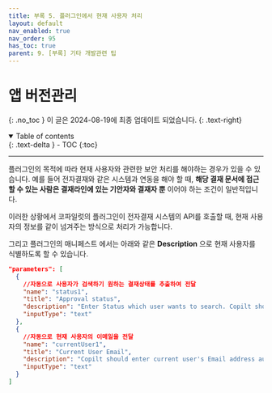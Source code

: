```yaml
---
title: 부록 5. 플러그인에서 현재 사용자 처리
layout: default
nav_enabled: true
nav_order: 95
has_toc: true
parent: 9. [부록] 기타 개발관련 팁
---
```


# 앱 버전관리
{: .no_toc }
이 글은 2024-08-19에 최종 업데이트 되었습니다.
{: .text-right}

<details open markdown="block">
  <summary>
    Table of contents
  </summary>
  {: .text-delta }
- TOC
{:toc}
</details>

---

플러그인의 목적에 따라 현재 사용자와 관련한 보안 처리를 해야하는 경우가 있을 수 있습니다. 예를 들어 전자결재와 같은 시스템과 연동을 해야 할 때, **해당 결재 문서에 접근할 수 있는 사람은 결재라인에 있는 기안자와 결재자 뿐** 이어야 하는 조건이 일반적입니다.

이러한 상황에서 코파일럿의 플러그인이 전자결재 시스템의 API를 호출할 때, 현재 사용자의 정보를 같이 넘겨주는 방식으로 처리가 가능합니다.

그리고 플러그인의 매니페스트 에서는 아래와 같은 **Description** 으로 현재 사용자를 식별하도록 할 수 있습니다.

```json
"parameters": [
  {
    //자동으로 사용자가 검색하기 원하는 결재상태를 추출하여 전달
    "name": "status1",
    "title": "Approval status",
    "description": "Enter Status which user wants to search. Copilt should choose one status among 'pending’, 'approved’, 'rejected' and 'submitted'.",
    "inputType": "text"
  },
  {
    //자동으로 현재 사용자의 이메일을 전달
    "name": "currentUser1",
    "title": "Current User Email",
    "description": "Copilt should enter current user's Email address automatically",
    "inputType": "text"
  }
]
```


